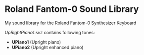 # Roland Fantom-0 Sound Library

My sound library for the Roland Fantom-0 Synthesizer Keyboard


*UpRightPiano1.svz* contains following tones:

   - **UPiano1** (Upright piano)   
   - **UPiano2** (Upright enhanced piano)
   
